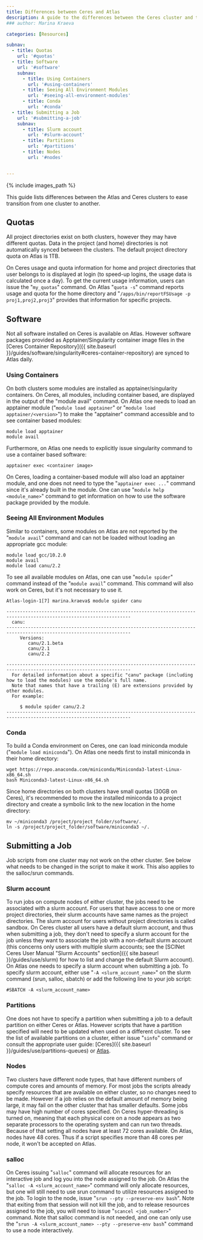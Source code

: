 ```yaml
---
title: Differences between Ceres and Atlas
description: A guide to the differences between the Ceres cluster and the Atlas cluster
### author: Marina Kraeva

categories: [Resources]

subnav:
  - title: Quotas
    url: '#quotas'
  - title: Software
    url: '#software'
    subnav:
      - title: Using Containers
        url: '#using-containers'
      - title: Seeing All Environment Modules
        url: '#seeing-all-environment-modules'
      - title: Conda
        url: '#conda'
  - title: Submitting a Job
    url: '#submitting-a-job'
    subnav:
      - title: Slurm account
        url: '#slurm-account'
      - title: Partitions
        url: '#partitions'
      - title: Nodes
        url: '#nodes'


---
```


{% include images_path %}




This guide lists differences between the Atlas and Ceres clusters to ease transition from one cluster to another.

<!--excerpt-->

## Quotas

All project directories exist on both clusters, however they may have different quotas. Data in the project (and home) directories is not automatically synced between the clusters. The default project directory quota on Atlas is 1TB. 

On Ceres usage and quota information for home and project directories that user belongs to is displayed at login (to speed-up logins, the usage data is calculated once a day). To get the current usage information, users can issue the "`my_quotas`" command. On Atlas "`quota -s`" command reports usage and quota for the home directory and "`/apps/bin/reportFSUsage -p proj1,proj2,proj3`" provides that information for specific projects.

## Software

Not all software installed on Ceres is available on Atlas. However software packages provided as Apptainer/Singularity container image files in the [Ceres Container Repository]({{ site.baseurl }}/guides/software/singularity#ceres-container-repository) are synced to Atlas daily.

### Using Containers

On both clusters some modules are installed as apptainer/singularity containers. On Ceres, all modules, including container based, are displayed in the output of the "module avail" command. On Atlas one needs to load an apptainer module ("`module load apptainer`" or "`module load apptainer/<version>`") to make the "apptainer" command accessible and to see container based modules:

```
module load apptainer
module avail
```

Furthermore, on Atlas one needs to explicitly issue singularity command to use a container based software:
```
apptainer exec <container image>
```

On Ceres, loading a container-based module will also load an apptainer module, and one does not need to type the "`apptainer exec ...`" command since it's already built in the module. One can use "`module help <module_name>`" command to get information on how to use the software package provided by the module.


### Seeing All Environment Modules

Similar to containers, some modules on Atlas are not reported by the "`module avail`" command and can not be loaded without loading an appropriate gcc module: 

```
module load gcc/10.2.0
module avail
module load canu/2.2
```

To see all available modules on Atlas, one can use "`module spider`" command instead of the "`module avail`" command. This command will also work on Ceres, but it's not necessary to use it.

```
Atlas-login-1[7] marina.kraeva$ module spider canu

--------------------------------------------------------------------------------------------------------------------
  canu:
--------------------------------------------------------------------------------------------------------------------
     Versions:
        canu/2.1.beta
        canu/2.1
        canu/2.2

--------------------------------------------------------------------------------------------------------------------
  For detailed information about a specific "canu" package (including how to load the modules) use the module's full name.
  Note that names that have a trailing (E) are extensions provided by other modules.
  For example:

     $ module spider canu/2.2
--------------------------------------------------------------------------------------------------------------------
```

### Conda

To build a Conda environment on Ceres, one can load miniconda module ("`module load miniconda`"). On Atlas one needs first to install miniconda in their home directory:

```
wget https://repo.anaconda.com/miniconda/Miniconda3-latest-Linux-x86_64.sh
bash Miniconda3-latest-Linux-x86_64.sh
```

Since home directories on both clusters have small quotas (30GB on Ceres), it's recommended to move the installed miniconda to a project directory and create a symbolic link to the new location in the home directory:

```
mv ~/miniconda3 /project/project_folder/software/.
ln -s /project/project_folder/software/miniconda3 ~/.
```

## Submitting a Job

Job scripts from one cluster may not work on the other cluster. See below what needs to be changed in the script to make it work. This also applies to the salloc/srun commands.

### Slurm account

To run jobs on compute nodes of either cluster, the jobs need to be associated with a slurm account. For users that have access to one or more project directories, their slurm accounts have same names as the project directories. The slurm account for users without project directories is called sandbox. On Ceres cluster all users have a default slurm account, and thus when submitting a job, they don't need to specify a slurm account for the job unless they want to associate the job with a non-default slurm account (this concerns only users with multiple slurm accounts; see the [SCINet Ceres User Manual "Slurm Accounts" section]({{ site.baseurl }}/guides/use/slurm) for how to list and change the default Slurm account). On Atlas one needs to specify a slurm account when submitting a job. To specify slurm account, either use "`-A <slurm_account_name>`" on the slurm command (srun, salloc, sbatch) or add the following line to your job script:
```
#SBATCH -A <slurm_account_name>
```

### Partitions

One does not have to specify a partition when submitting a job to a default partition on either Ceres or Atlas. However scripts that have a partition specified will need to be updated when used on a different cluster. To see the list of available partitions on a cluster, either issue "`sinfo`" command or consult the appropriate user guide: [Ceres]({{ site.baseurl }}/guides/use/partitions-queues) or [Atlas](https://www.hpc.msstate.edu/computing/atlas).

### Nodes

Two clusters have different node types, that have different numbers of compute cores and amounts of memory. For most jobs the scripts already specify resources that are available on either cluster, so no changes need to be made. However if a job relies on the default amount of memory being large, it may fail on the other cluster that has smaller defaults. Some jobs may have high number of cores specified. On Ceres hyper-threading is turned on, meaning that each physical core on a node appears as two separate processors to the operating system and can run two threads. Because of that setting all nodes have at least 72 cores available. On Atlas, nodes have 48 cores. Thus if a script specifies more than 48 cores per node, it won't be accepted on Atlas.

### salloc

On Ceres issuing "`salloc`" command will allocate resources for an interactive job and log you into the node assigned to the job. On Atlas the "`salloc -A <slurm_account_name>`" command will only allocate resources, but one will still need to use srun command to utilize resources assigned to the job. To login to the node, issue "`srun --pty --preserve-env bash`". Note that exiting from that session will not kill the job, and to release resources assigned to the job, you will need to issue "`scancel <job_number>`" command. Note that salloc command is not needed, and one can only use the "`srun -A <slurm_account_name> --pty --preserve-env bash`" command to use a node interactively. 

